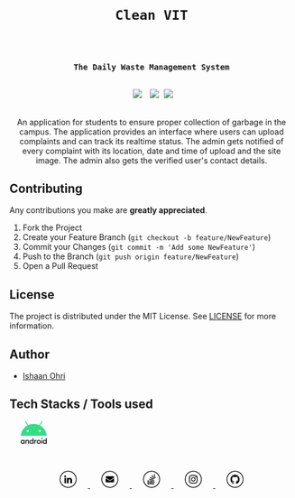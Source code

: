 <code>
  <h1 align="center">Clean VIT</h1>
  <h3 align="center">The Daily Waste Management System</h3>
</code>

<div align="center">
  <img src="https://img.shields.io/github/repo-size/IshaanOhri/Clean-VIT?logo=github" hspace="5">
  <img src="https://img.shields.io/github/license/IshaanOhri/Clean-VIT" hspace="5">
  <img src="https://img.shields.io/github/last-commit/IshaanOhri/Clean-VIT?logo=git">
</div>

<br>

<p align="center">
  An application for students to ensure proper collection of garbage in the campus. The application provides an interface where users can upload complaints and can track its realtime status. The admin gets notified of every complaint with its location, date and time of upload and the site image. The admin also gets the verified user's contact details.
</p>

## Contributing

Any contributions you make are **greatly appreciated**.

1. Fork the Project
2. Create your Feature Branch (`git checkout -b feature/NewFeature`)
3. Commit your Changes (`git commit -m 'Add some NewFeature'`)
4. Push to the Branch (`git push origin feature/NewFeature`)
5. Open a Pull Request

## License
The project is distributed under the MIT License. See [LICENSE](https://github.com/IshaanOhri/Clean-VIT/blob/master/LICENSE) for more information.

## Author
- [Ishaan Ohri](https://github.com/IshaanOhri)

## Tech Stacks / Tools used

<p>
<p>
  <img src="https://github.com/IshaanOhri/IshaanOhri/blob/master/assets/android.png" height=40 hspace=20>
</p>
</p>

<br>

<p align="center">
  <a href="https://www.linkedin.com/in/ishaanohri/">
    <img src="https://github.com/IshaanOhri/IshaanOhri/blob/master/assets/linkedin.png" width="30" height="30" hspace="20">
  </a>

  <a href="mailto:ishaan99ohri@gmail.com">
    <img src="https://github.com/IshaanOhri/IshaanOhri/blob/master/assets/mail.png" width="30" height="30" hspace="20">
  </a>

  <a href="https://stackoverflow.com/users/11712463/ishaan-ohri">
    <img src="https://github.com/IshaanOhri/IshaanOhri/blob/master/assets/stackoverflow.png" width="30" height="30" hspace="20">
  </a>

  <a href="https://www.instagram.com/ohri_8/">
    <img src="https://github.com/IshaanOhri/IshaanOhri/blob/master/assets/instagram.png" width="30" height="30" hspace="20">
  </a>

  <a href="https://github.com/IshaanOhri">
    <img src="https://github.com/IshaanOhri/IshaanOhri/blob/master/assets/github.png" width="30" height="30" hspace="20">
  </a>
</p>
